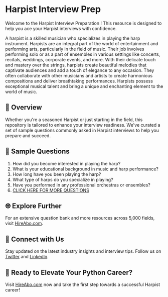 # Harpist Interview Prep

Welcome to the Harpist Interview Preparation ! This resource is designed to help you ace your Harpist interviews with confidence.

A harpist is a skilled musician who specializes in playing the harp instrument. Harpists are an integral part of the world of entertainment and performing arts, particularly in the field of music. Their job involves performing solo or as a part of ensembles in various settings like concerts, recitals, weddings, corporate events, and more. With their delicate touch and mastery over the strings, harpists create beautiful melodies that captivate audiences and add a touch of elegance to any occasion. They often collaborate with other musicians and artists to create harmonious compositions and deliver breathtaking performances. Harpists possess exceptional musical talent and bring a unique and enchanting element to the world of music.

## 🚀 Overview

Whether you're a seasoned Harpist or just starting in the field, this repository is tailored to enhance your interview readiness. We've curated a set of sample questions commonly asked in Harpist interviews to help you prepare and succeed.

## 📝 Sample Questions

1. How did you become interested in playing the harp?
2. What is your educational background in music and harp performance?
3. How long have you been playing the harp?
4. What type of harps do you specialize in playing?
5. Have you performed in any professional orchestras or ensembles?
6. [CLICK HERE FOR MORE QUESTIONS](https://hireabo.com/job/16_1_36/Harpist)

## 🌐 Explore Further

For an extensive question bank and more resources across 5,000 fields, visit [HireAbo.com](https://www.hireabo.com).

## 📱 Connect with Us

Stay updated on the latest industry insights and interview tips. Follow us on [Twitter](https://twitter.com/hireabo) and [LinkedIn](https://www.linkedin.com/in/hire-abo-3609972a8/).

## 🚀 Ready to Elevate Your Python Career?

Visit [HireAbo.com](https://www.hireabo.com) now and take the first step towards a successful Harpist career!